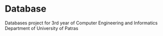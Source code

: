 # Database
Databases project for 3rd year of Computer Engineering and Informatics Department of University of Patras
